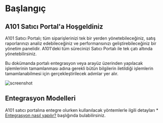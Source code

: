 # Başlangıç

## A101 Satıcı Portal'a Hoşgeldiniz

A101 Satıcı Portalı; tüm siparişlerinizi tek bir yerden yönetebileceğiniz, satış raporlarınızı analiz edebileceğiniz ve performansınızı geliştirebileceğiniz bir yönetim panelidir. A101'deki tüm sürecinizi Satıcı Portalı ile tek çatı altında yönetebilirsiniz. 

Bu dokümanda portalı entegrasyon veya arayüz üzerinden yapılacak işlemlerinin tamamlanması adına gerekli bütün bilgilerin iletildiği işlemlerin tamamlanabilmesi için gerçekleştirilecek adımlar yer alır. 

![screenshot](../../m/integration.jpeg)


## Entegrasyon Modelleri

A101 satıcı portalına entegre olurken kullanılacak yöntemlerle ilgili detayları * [Entegrasyon nasıl yapılır?](Integration/Index.md) başlığında bulabilirsiniz. 
